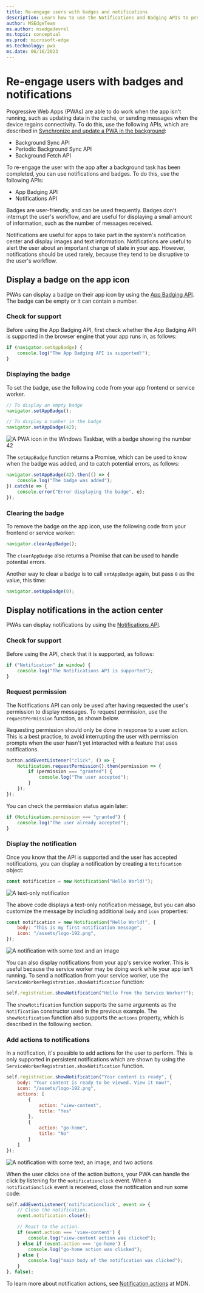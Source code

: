 ```yaml
---
title: Re-engage users with badges and notifications
description: Learn how to use the Notifications and Badging APIs to provide re-engaging functionality in your Progressive Web App (PWA).
author: MSEdgeTeam
ms.author: msedgedevrel
ms.topic: conceptual
ms.prod: microsoft-edge
ms.technology: pwa
ms.date: 06/16/2023
---
```

# Re-engage users with badges and notifications

Progressive Web Apps (PWAs) are able to do work when the app isn't running, such as updating data in the cache, or sending messages when the device regains connectivity.  To do this, use the following APIs, which are described in [Synchronize and update a PWA in the background](background-syncs.md):

*  Background Sync API
*  Periodic Background Sync API
*  Background Fetch API

To re-engage the user with the app after a background task has been completed, you can use notifications and badges.  To do this, use the following APIs:

*  App Badging API
*  Notifications API

Badges are user-friendly, and can be used frequently.  Badges don't interrupt the user's workflow, and are useful for displaying a small amount of information, such as the number of messages received.

Notifications are useful for apps to take part in the system's notification center and display images and text information.  Notifications are useful to alert the user about an important change of state in your app.  However, notifications should be used rarely, because they tend to be disruptive to the user's workflow.


<!-- ====================================================================== -->
## Display a badge on the app icon

PWAs can display a badge on their app icon by using the [App Badging API](https://developer.mozilla.org/docs/Web/API/Badging_API).  The badge can be empty or it can contain a number.

### Check for support

Before using the App Badging API, first check whether the App Badging API is supported in the browser engine that your app runs in, as follows:

```javascript
if (navigator.setAppBadge) {
    console.log("The App Badging API is supported!");
}
```

### Displaying the badge

To set the badge, use the following code from your app frontend or service worker.

```javascript
// To display an empty badge
navigator.setAppBadge();

// To display a number in the badge
navigator.setAppBadge(42);
```

![A PWA icon in the Windows Taskbar, with a badge showing the number 42](../media/app-badge-in-taskbar.png)

The `setAppBadge` function returns a Promise, which can be used to know when the badge was added, and to catch potential errors, as follows:

```javascript
navigator.setAppBadge(42).then(() => {
    console.log("The badge was added");
}).catch(e => {
    console.error("Error displaying the badge", e);
});
```

### Clearing the badge

To remove the badge on the app icon, use the following code from your frontend or service worker:

```javascript
navigator.clearAppBadge();
```

The `clearAppBadge` also returns a Promise that can be used to handle potential errors.

Another way to clear a badge is to call `setAppBadge` again, but pass `0` as the value, this time:

```javascript
navigator.setAppBadge(0);
```


<!-- ====================================================================== -->
## Display notifications in the action center

PWAs can display notifications by using the [Notifications API](https://developer.mozilla.org/docs/Web/API/Notifications_API).

### Check for support

Before using the API, check that it is supported, as follows:

```javascript
if ("Notification" in window) {
    console.log("The Notifications API is supported");
}
```

### Request permission

The Notifications API can only be used after having requested the user's permission to display messages. To request permission, use the `requestPermission` function, as shown below.

Requesting permission should only be done in response to a user action. This is a best practice, to avoid interrupting the user with permission prompts when the user hasn't yet interacted with a feature that uses notifications.

```javascript
button.addEventListener("click", () => {
    Notification.requestPermission().then(permission => {
        if (permission === "granted") {
            console.log("The user accepted");
        }
    });
});
```

You can check the permission status again later:

```javascript
if (Notification.permission === "granted") {
    console.log("The user already accepted");
}
```

### Display the notification

Once you know that the API is supported and the user has accepted notifications, you can display a notification by creating a `Notification` object:

```javascript
const notification = new Notification("Hello World!");
```

![A text-only notification](../media/notification-text-only.png)

The above code displays a text-only notification message, but you can also customize the message by including additional `body` and `icon` properties:

```javascript
const notification = new Notification("Hello World!", {
    body: "This is my first notification message",
    icon: "/assets/logo-192.png",
});
```

![A notification with some text and an image](../media/notification-with-image.png)

You can also display notifications from your app's service worker. This is useful because the service worker may be doing work while your app isn't running. To send a notification from your service worker, use the `ServiceWorkerRegistration.showNotification` function:

```javascript
self.registration.showNotification("Hello from the Service Worker!");
```

The `showNotification` function supports the same arguments as the `Notification` constructor used in the previous example.  The `showNotification` function also supports the `actions` property, which is described in the following section.

### Add actions to notifications

In a notification, it's possible to add actions for the user to perform.  This is only supported in persistent notifications which are shown by using the `ServiceWorkerRegistration.showNotification` function.

```javascript
self.registration.showNotification("Your content is ready", {
    body: "Your content is ready to be viewed. View it now?",
    icon: "/assets/logo-192.png",
    actions: [
        {
            action: "view-content",
            title: "Yes"
        },
        {
            action: "go-home",
            title: "No"
        }
    ]
});
```

![A notification with some text, an image, and two actions](../media/notification-with-actions.png)

When the user clicks one of the action buttons, your PWA can handle the click by listening for the `notificationclick` event.  When a `notificationclick` event is received, close the notification and run some code:

```javascript
self.addEventListener('notificationclick', event => {
    // Close the notification.
    event.notification.close();

    // React to the action.
    if (event.action === 'view-content') {
        console.log("view-content action was clicked");
    } else if (event.action === 'go-home') {
        console.log("go-home action was clicked");
    } else {
        console.log("main body of the notification was clicked");
    }
}, false);
```

To learn more about notification actions, see [Notification.actions](https://developer.mozilla.org/docs/Web/API/notification/actions) at MDN.


<!-- ====================================================================== -->
